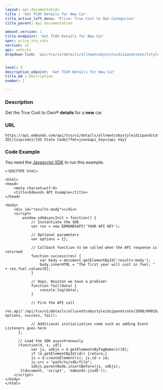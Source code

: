```yaml
---
layout: api-documentation
title : 'Get TCO® Details for New Car'
title_active_left_menu: 'Price: True Cost to Own Categories'
title_parent: Api documentation

amount_version: 1
title-endpoint: 'Get TCO® Details for New Car'
spec: price_tco_cats
version: v1
api: vehicle
dropdown-link: 'api/tco/v1/details/allnewtcobystyleidzipandstate/{style ID}/{zipcode}/{US State}'


level: 3
description_edpoint: 'Get TCO® Details for New Car'
title_md : Description
number: 1

---
```


### Description

Get the True Cost to Own® **details** for a **new** car.

### URL

	https://api.edmunds.com/api/tco/v1/details/allnewtcobystyleidzipandstate/{style ID}/{zipcode}/{US State Code}?fmt=json&api_key={api key}
	
### Code Example

You need the [Javascript SDK](https://github.com/EdmundsAPI/edmunds-javascript-sdk) to run this example.

	<!DOCTYPE html>

	<html>
	<head>
		<meta charset=utf-8>
		<title>Edmunds API Example</title>
	</head>

	<body>
		<div id="results-body"></div>
		<script>
		  	window.sdkAsyncInit = function() {
		    	// Instantiate the SDK
				var res = new EDMUNDSAPI('YOUR API KEY');

				// Optional parameters
				var options = {};

				// Callback function to be called when the API response is returned
				function success(res) {
					var body = document.getElementById('results-body');
					body.innerHTML = "The first year will cost in fuel: " + res.fuel.values[0];
				}

				// Oops, Houston we have a problem!
				function fail(data) {
					console.log(data);
				}

				// Fire the API call
				res.api('/api/tco/v1/details/allusedtcobystyleidzipandstate/2898/90019/ca', options, success, fail);

			    // Additional initialization code such as adding Event Listeners goes here
		  };

		  // Load the SDK asynchronously
		  (function(d, s, id){
		     	var js, sdkjs = d.getElementsByTagName(s)[0];
		     	if (d.getElementById(id)) {return;}
		     	js = d.createElement(s); js.id = id;
		     	js.src = "path/to/sdk/file";
		     	sdkjs.parentNode.insertBefore(js, sdkjs);
		   }(document, 'script', 'edmunds-jssdk'));
		</script>
	</body>
	</html>